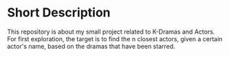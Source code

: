 # Short Description

This repository is about my small project related to K-Dramas and Actors. For first exploration, the target is to find the n closest actors, given a certain actor's name, based on the dramas that have been starred. 
